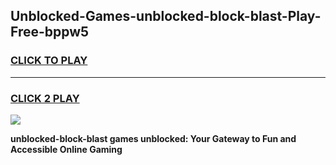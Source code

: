 
## Unblocked-Games-unblocked-block-blast-Play-Free-bppw5
<h3>
<a href="https://premium76.site?title=unblocked-block-blast&ref=23A">CLICK TO PLAY</a></h3>
<hr>

<h3>
<a href="https://premium76.site?title=unblocked-block-blast&ref=23A">CLICK 2 PLAY</a>
  
</h3>

<a href="https://premium76.site?title=unblocked-block-blast&ref=23A"><img src="https://clearcache.store/games.png"></a>


**unblocked-block-blast games unblocked: Your Gateway to Fun and Accessible Online Gaming**

